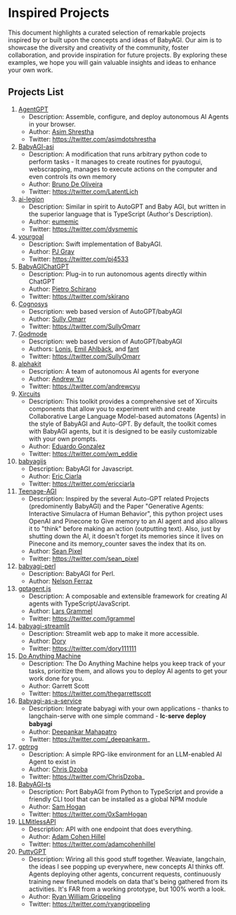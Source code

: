 # Inspired Projects

This document highlights a curated selection of remarkable projects inspired by or built upon the concepts and ideas of BabyAGI. Our aim is to showcase the diversity and creativity of the community, foster collaboration, and provide inspiration for future projects. By exploring these examples, we hope you will gain valuable insights and ideas to enhance your own work.

## Projects List

1. [AgentGPT](https://github.com/reworkd/AgentGPT)
   - Description: Assemble, configure, and deploy autonomous AI Agents in your browser.
   - Author: [Asim Shrestha](https://github.com/asim-shrestha)
   - Twitter: https://twitter.com/asimdotshrestha
2. [BabyAGI-asi](https://github.com/oliveirabruno01/babyagi-asi)
   - Description: A modification that runs arbitrary python code to perform tasks -  It manages to create routines for pyautogui, webscrapping, manages to execute actions on the computer and even controls its own memory
   - Author: [Bruno De Oliveira](https://github.com/oliveirabruno01)
   - Twitter: https://twitter.com/LatentLich
3. [ai-legion](https://github.com/eumemic/ai-legion)
   - Description: Similar in spirit to AutoGPT and Baby AGI, but written in the superior language that is TypeScript (Author's Description).
   - Author: [eumemic](https://github.com/eumemic)
   - Twitter: https://twitter.com/dysmemic
4. [yourgoal](https://github.com/pj4533/yourgoal)
   - Description: Swift implementation of BabyAGI.
   - Author: [PJ Gray](https://github.com/pj4533)
   - Twitter: https://twitter.com/pj4533
5. [BabyAGIChatGPT](https://replit.com/@Skirano/BabyAGIChatGPT?v=1)
   - Description: Plug-in to run autonomous agents directly within ChatGPT
   - Author: [Pietro Schirano](https://replit.com/@Skirano)
   - Twitter: https://twitter.com/skirano
6. [Cognosys](https://www.cognosys.ai/)
   - Description: web based version of AutoGPT/babyAGI
   - Author: [Sully Omarr](https://github.com/sullyo)
   - Twitter: https://twitter.com/SullyOmarr
7. [Godmode](https://godmode.space/)
   - Description: web based version of AutoGPT/babyAGI
   - Authors: [Lonis](https://twitter.com/_Lonis_), [Emil Ahlbäck](https://github.com/FOLLGAD), and [fant](https://twitter.com/da_fant)
   - Twitter: https://twitter.com/SullyOmarr
8. [alphakit](https://alphakit.ai/)
   - Description: A team of autonomous AI agents for everyone
   - Author: [Andrew Yu](https://github.com/andrewyu0)
   - Twitter: https://twitter.com/andrewcyu
9. [Xircuits](https://github.com/XpressAI/xai-gpt-agent-toolkit)
   - Description: This toolkit provides a comprehensive set of Xircuits components that allow you to experiment with and create Collaborative Large Language Model-based automatons (Agents) in the style of BabyAGI and Auto-GPT. By default, the toolkit comes with BabyAGI agents, but it is designed to be easily customizable with your own prompts.
   - Author: [Eduardo Gonzalez](https://github.com/wmeddie)
   - Twitter: https://twitter.com/wm_eddie
10. [babyagijs](https://github.com/ericciarla/babyagijs)
    - Description: BabyAGI for Javascript.
    - Author: [Eric Ciarla](https://github.com/ericciarla)
    - Twitter: https://twitter.com/ericciarla
11. [Teenage-AGI](https://github.com/seanpixel/Teenage-AGI)
    - Description: Inspired by the several Auto-GPT related Projects (predominently BabyAGI) and the Paper "Generative Agents: Interactive Simulacra of Human Behavior", this python project uses OpenAI and Pinecone to Give memory to an AI agent and also allows it to "think" before making an action (outputting text). Also, just by shutting down the AI, it doesn't forget its memories since it lives on Pinecone and its memory_counter saves the index that its on.
    - Author: [Sean Pixel](https://github.com/seanpixel)
    - Twitter: https://twitter.com/sean_pixel
12. [babyagi-perl](https://github.com/nferraz/babyagi-perl)
    - Description: BabyAGI for Perl.
    - Author: [Nelson Ferraz](https://github.com/nelson-ferraz)
13. [gptagent.js](https://github.com/lgrammel/gptagent.js)
    - Description: A composable and extensible framework for creating AI agents with TypeScript/JavaScript.
    - Author: [Lars Grammel](https://github.com/lgrammel)
    - Twitter: https://twitter.com/lgrammel
14. [babyagi-streamlit](https://github.com/dory111111/babyagi-streamlit)
    - Description: Streamlit web app to make it more accessible.
    - Author: [Dory](https://github.com/dory111111)
    - Twitter: https://twitter.com/dory111111
15. [Do Anything Machine](https://www.doanythingmachine.com/)
    - Description: The Do Anything Machine helps you keep track of your tasks, prioritize them, and allows you to deploy AI agents to get your work done for you.
    - Author: Garrett Scott
    - Twitter: https://twitter.com/thegarrettscott
16. [Babyagi-as-a-service](https://github.com/jina-ai/langchain-serve#-babyagi-as-a-service)
    - Description: Integrate babyagi with your own applications - thanks to langchain-serve with one simple command - 𝐥𝐜-𝐬𝐞𝐫𝐯𝐞 𝐝𝐞𝐩𝐥𝐨𝐲 𝐛𝐚𝐛𝐲𝐚𝐠𝐢
    - Author: [Deepankar Mahapatro](https://github.com/deepankarm)
    - Twitter: https://twitter.com/_deepankarm_
17. [gptrpg](https://github.com/dzoba/gptrpg)
    - Description: A simple RPG-like environment for an LLM-enabled AI Agent to exist in
    - Author: [Chris Dzoba](https://github.com/dzoba)
    - Twitter: https://twitter.com/ChrisDzoba_
18. [BabyAGI-ts](https://github.com/context-labs/babyagi-ts)
    - Description: Port BabyAGI from Python to TypeScript and provide a friendly CLI tool that can be installed as a global NPM module
    - Author: [Sam Hogan](https://github.com/samheutmaker)
    - Twitter: https://twitter.com/0xSamHogan
19. [LLMitlessAPI](https://github.com/adamcohenhillel/LLMitlessAPI)
    - Description: API with one endpoint that does everything.
    - Author: [Adam Cohen Hillel](https://github.com/adamcohenhillel)
    - Twitter: https://twitter.com/adamcohenhillel
20. [PuttyGPT](https://github.com/webgrip/PuttyGPT)
    - Description: Wiring all this good stuff together. Weaviate, langchain, the ideas I see popping up everywhere, new concepts AI thinks off. Agents deploying other agents, concurrent requests, continuously training new finetuned models on data that's being gathered from its activities. It's FAR from a working prototype, but 100% worth a look.
    - Author: [Ryan William Grippeling](https://github.com/ryangr0)
    - Twitter: https://twitter.com/ryangrippeling
